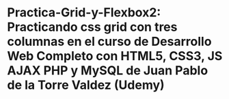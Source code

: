 # Practica-Grid-y-Flexbox2: Practicando css grid con tres columnas en el curso de Desarrollo Web Completo con HTML5, CSS3, JS AJAX PHP y MySQL de Juan Pablo de la Torre Valdez (Udemy)

